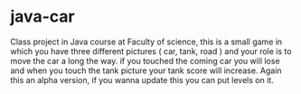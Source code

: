 # java-car
Class project in Java course at Faculty of science, this is a small game in which you have three different pictures ( car, tank, road ) and your role is to move the car a long the way. if you touched the coming car you will lose and when you touch the tank picture your tank score will increase. Again this an alpha version, if you wanna update this you can put levels on it. 
